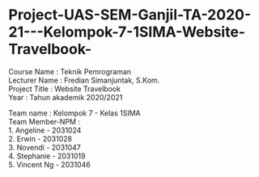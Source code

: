 # Project-UAS-SEM-Ganjil-TA-2020-21---Kelompok-7-1SIMA-Website-Travelbook-

Course Name      : Teknik Pemrograman         
Lecturer Name    : Fredian Simanjuntak, S.Kom.                  
Project Title    : Website Travelbook         
Year             : Tahun akademik 2020/2021   

Team name        :  Kelompok 7  - Kelas 1SIMA        
Team Member-NPM  :  
                    1. Angeline    - 2031024     
                    2. Erwin       - 2031028     
                    3. Novendi     - 2031047     
                    4. Stephanie   - 2031019     
                    5. Vincent Ng  - 2031046     
